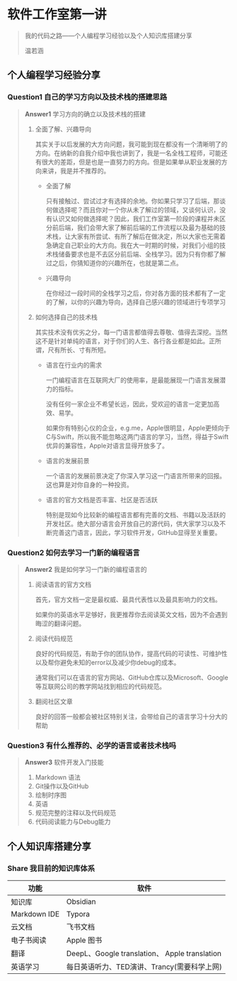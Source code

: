 # 软件工作室第一讲

> 我的代码之路——个人编程学习经验以及个人知识库搭建分享
>
> 温若涵

## 个人编程学习经验分享

### Question1 自己的学习方向以及技术栈的搭建思路

> **Answer1** 学习方向的确立以及技术栈的搭建
>
> 1. 全面了解、兴趣导向
>
>    其实关于以后发展的大方向问题，我可能到现在都没有一个清晰明了的方向。在纳新的自我介绍中我也讲到了，我是一名全栈工程师，可能还有很大的差距，但是也是一直努力的方向。但是如果单从职业发展的方向来讲，我是并不推荐的。
>
>    * 全面了解
>
>      只有接触过、尝试过才有选择的余地。你如果只学习了后端，那谈何做选择呢？而且你对一个你从未了解过的领域，又谈何认识，没有认识又如何做选择呢？因此，我们工作室第一阶段的课程并未区分前后端，我们会带大家了解前后端的工作流程以及最为基础的技术栈，让大家有所尝试、有所了解后在做决定，所以大家也无需着急确定自己职业的大方向。我在大一时期的时候，对我们小组的技术栈储备要求也是不去区分前后端、全栈学习。因为只有你都了解过之后，你猜知道你的兴趣所在，也就是第二点。
>
>    * 兴趣导向
>
>      在你经过一段时间的全栈学习之后，你对各方面的技术都有了一定的了解，以你的兴趣为导向，选择自己感兴趣的领域进行专项学习
>
> 2. 如何选择自己的技术栈
>
>    其实技术没有优劣之分，每一门语言都值得去尊敬、值得去深挖。当然这不是针对单纯的语言，对于你们的人生、各行各业都是如此。正所谓，尺有所长、寸有所短。
>
>    * 语言在行业内的需求
>
>      一门编程语言在互联网大厂的使用率，是最能展现一门语言发展潜力的指标。
>
>      没有任何一家企业不希望长远，因此，受欢迎的语言一定更加高效、易学。
>
>      如果你有特别心仪的企业，e.g.me，Apple很明显，Apple更倾向于C与Swift，所以我不能忽略这两门语言的学习，当然，得益于Swift优异的兼容性，Apple对语言显得开放多了。
>
>    * 语言的发展前景
>
>      一个语言的发展前景决定了你深入学习这一门语言所带来的回报。这也算是对你自身的一种投资。
>
>    * 语言的官方文档是否丰富、社区是否活跃
>
>      特别是现如今比较新的编程语言都有完善的文档、书籍以及活跃的开发社区。绝大部分语言会开放自己的源代码，供大家学习以及不断完善这门语言，因此，学习软件开发，GitHub显得至关重要。

### Question2 如何去学习一门新的编程语言

> **Answer2** 我是如何学习一门新的编程语言的
>
> 1. 阅读语言的官方文档
>
>    首先，官方文档一定是最权威、最具代表性以及最具影响力的文档。
>
>    如果你的英语水平足够好，我更推荐你去阅读英文文档，因为不会遇到晦涩的翻译问题。
>
> 2. 阅读代码规范
>
>    良好的代码规范，有助于你的团队协作，提高代码的可读性、可维护性以及帮你避免未知的error以及减少你debug的成本。
>
>    通常我们可以在语言的官方网站、GitHub仓库以及Microsoft、Google等互联网公司的教学网站找到相应的代码规范。
>
> 3. 翻阅社区文章
>
>    良好的回答一般都会被社区特别关注，会带给自己的语言学习十分大的帮助

### Question3 有什么推荐的、必学的语言或者技术栈吗

> **Answer3** 软件开发入门技能
>
> 1. Markdown 语法
> 2. Git操作以及GitHub
> 3. 绘制时序图
> 4. 英语
> 5. 规范完整的注释以及代码规范
> 6. 代码阅读能力与Debug能力

## 个人知识库搭建分享

### Share 我目前的知识库体系

| 功能         | 软件                                          |
| ------------ | --------------------------------------------- |
| 知识库       | Obsidian                                      |
| Markdown IDE | Typora                                        |
| 云文档       | 飞书文档                                      |
| 电子书阅读   | Apple 图书                                    |
| 翻译         | DeepL、Google translation、 Apple translation |
| 英语学习     | 每日英语听力、TED演讲、Trancy(需要科学上网)   |
